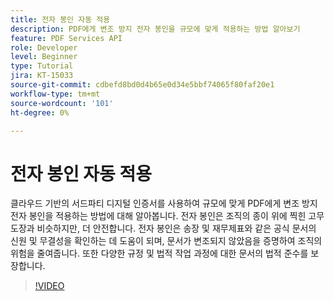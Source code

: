 ```yaml
---
title: 전자 봉인 자동 적용
description: PDF에게 변조 방지 전자 봉인을 규모에 맞게 적용하는 방법 알아보기
feature: PDF Services API
role: Developer
level: Beginner
type: Tutorial
jira: KT-15033
source-git-commit: cdbefd8bd0d4b65e0d34e5bbf74065f80faf20e1
workflow-type: tm+mt
source-wordcount: '101'
ht-degree: 0%

---
```


# 전자 봉인 자동 적용

클라우드 기반의 서드파티 디지털 인증서를 사용하여 규모에 맞게 PDF에게 변조 방지 전자 봉인을 적용하는 방법에 대해 알아봅니다. 전자 봉인은 조직의 종이 위에 찍힌 고무 도장과 비슷하지만, 더 안전합니다. 전자 봉인은 송장 및 재무제표와 같은 공식 문서의 신원 및 무결성을 확인하는 데 도움이 되며, 문서가 변조되지 않았음을 증명하여 조직의 위험을 줄여줍니다. 또한 다양한 규정 및 법적 작업 과정에 대한 문서의 법적 준수를 보장합니다.

>[!VIDEO](https://video.tv.adobe.com/v/3428346?hidetitle=true)
